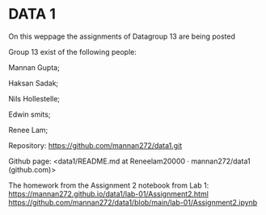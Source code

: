 <!DOCTYPE html>
<html lang="en">
<head>
    <meta charset="utf-8"/>
</head>
<body>
<h1>DATA 1</h1>
<p>On this weppage the assignments of Datagroup 13 are being posted</p>
<p>Group 13 exist of the following people:</p>  
<p>Mannan Gupta;

Haksan Sadak;

Nils Hollestelle;

Edwin smits;

Renee Lam;

Repository:
<https://github.com/mannan272/data1.git>

Github page:
<data1/README.md at Reneelam20000 · mannan272/data1 (github.com)>

The homework from the Assignment 2 notebook from Lab 1:
<https://mannan272.github.io/data1/lab-01/Assignment2.html>
<https://github.com/mannan272/data1/blob/main/lab-01/Assignment2.ipynb>
</p>  
  

</body>
</html>
